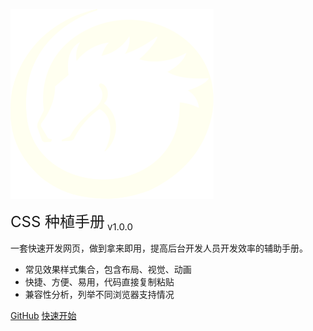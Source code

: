 ![logo](assets/logo1.svg ':no-zoom')

<font size="5"> CSS 种植手册</font>  <font size="4"><sub>v1.0.0</sub> </font>

一套快速开发网页，做到拿来即用，提高后台开发人员开发效率的辅助手册。

- 常见效果样式集合，包含布局、视觉、动画
- 快捷、方便、易用，代码直接复制粘贴
- 兼容性分析，列举不同浏览器支持情况

[GitHub](https://github.com/itheima2017/css-quick-manual ":target=_blank")
[快速开始](/zh-cn/README.md)

<!-- ![color](#00b887) -->
